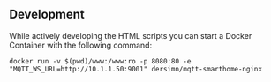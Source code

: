 ## Development

While actively developing the HTML scripts you can start a Docker Container with the following command:

	docker run -v $(pwd)/www:/www:ro -p 8080:80 -e "MQTT_WS_URL=http://10.1.1.50:9001" dersimn/mqtt-smarthome-nginx
